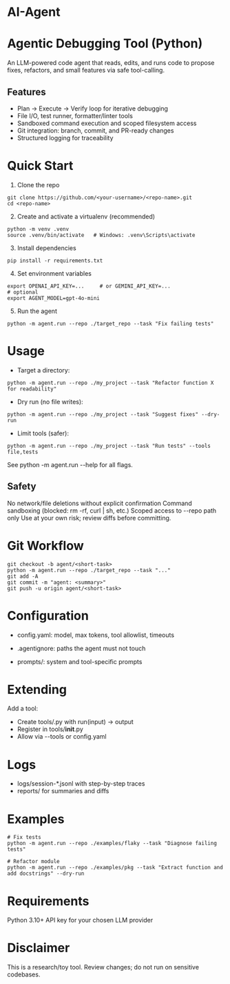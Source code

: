 # AI-Agent
# Agentic Debugging Tool (Python)

An LLM-powered code agent that reads, edits, and runs code to propose fixes, refactors, and small features via safe tool-calling.

## Features
- Plan → Execute → Verify loop for iterative debugging
- File I/O, test runner, formatter/linter tools
- Sandboxed command execution and scoped filesystem access
- Git integration: branch, commit, and PR-ready changes
- Structured logging for traceability

# Quick Start
1. Clone the repo
```
git clone https://github.com/<your-username>/<repo-name>.git
cd <repo-name>
```

2. Create and activate a virtualenv (recommended)
```
python -m venv .venv
source .venv/bin/activate   # Windows: .venv\Scripts\activate
```

3. Install dependencies
```
pip install -r requirements.txt
```

4. Set environment variables
```
export OPENAI_API_KEY=...     # or GEMINI_API_KEY=...
# optional
export AGENT_MODEL=gpt-4o-mini
```

5. Run the agent
```
python -m agent.run --repo ./target_repo --task "Fix failing tests"
```

# Usage
* Target a directory:
```
python -m agent.run --repo ./my_project --task "Refactor function X for readability"
```

* Dry run (no file writes):
```
python -m agent.run --repo ./my_project --task "Suggest fixes" --dry-run
```

* Limit tools (safer):
```
python -m agent.run --repo ./my_project --task "Run tests" --tools file,tests
```
See python -m agent.run --help for all flags.

## Safety
No network/file deletions without explicit confirmation
Command sandboxing (blocked: rm -rf, curl | sh, etc.)
Scoped access to --repo path only
Use at your own risk; review diffs before committing.

# Git Workflow
```
git checkout -b agent/<short-task>
python -m agent.run --repo ./target_repo --task "..."
git add -A
git commit -m "agent: <summary>"
git push -u origin agent/<short-task>
```

# Configuration
* config.yaml: model, max tokens, tool allowlist, timeouts

* .agentignore: paths the agent must not touch
* prompts/: system and tool-specific prompts
# Extending
Add a tool:
* Create tools/<name>.py with run(input) -> output
* Register in tools/__init__.py
* Allow via --tools <name> or config.yaml

# Logs
* logs/session-*.jsonl with step-by-step traces
* reports/ for summaries and diffs

# Examples
```
# Fix tests
python -m agent.run --repo ./examples/flaky --task "Diagnose failing tests"

# Refactor module
python -m agent.run --repo ./examples/pkg --task "Extract function and add docstrings" --dry-run
```

# Requirements
Python 3.10+
API key for your chosen LLM provider

# Disclaimer
This is a research/toy tool. Review changes; do not run on sensitive codebases.

